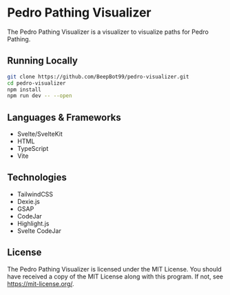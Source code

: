 ﻿# Pedro Pathing Visualizer

The Pedro Pathing Visualizer is a visualizer to visualize paths for Pedro Pathing.

## Running Locally

```bash
git clone https://github.com/BeepBot99/pedro-visualizer.git
cd pedro-visualizer
npm install
npm run dev -- --open
```

## Languages & Frameworks

- Svelte/SvelteKit
- HTML
- TypeScript
- Vite

## Technologies

- TailwindCSS
- Dexie.js
- GSAP
- CodeJar
- Highlight.js
- Svelte CodeJar

## License

The Pedro Pathing Visualizer is licensed under the MIT License. You should have received a copy of the MIT License
along with this program. If not, see <https://mit-license.org/>.
